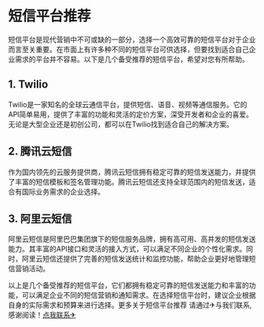 # 短信平台推荐

短信平台是现代营销中不可或缺的一部分，选择一个高效可靠的短信平台对于企业而言至关重要。在市面上有许多种不同的短信平台可供选择，但要找到适合自己企业需求的平台并不容易。以下是几个备受推荐的短信平台，希望对您有所帮助。

## 1. Twilio

Twilio是一家知名的全球云通信平台，提供短信、语音、视频等通信服务。它的API简单易用，提供了丰富的功能和灵活的定价方案，深受开发者和企业的喜爱。无论是大型企业还是初创公司，都可以在Twilio找到适合自己的解决方案。

## 2. 腾讯云短信

作为国内领先的云服务提供商，腾讯云短信拥有稳定可靠的短信发送能力，并提供了丰富的短信模板和签名管理功能。腾讯云短信还支持全球范围内的短信发送，适合有国际业务需求的企业选择。

## 3. 阿里云短信

阿里云短信是阿里巴巴集团旗下的短信服务品牌，拥有高可用、高并发的短信发送能力。其丰富的API接口和灵活的接入方式，可以满足不同企业的个性化需求。同时，阿里云短信还提供了完善的短信发送统计和监控功能，帮助企业更好地管理短信营销活动。

以上是几个备受推荐的短信平台，它们都拥有稳定可靠的短信发送能力和丰富的功能，可以满足企业不同的短信营销和通知需求。在选择短信平台时，建议企业根据自身的实际需求和预算来进行选择。更多关于短信平台推荐 请通过✈与我们联系,感谢阅读！[点我联系✈](https://cn.G208.com)